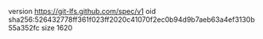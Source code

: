 version https://git-lfs.github.com/spec/v1
oid sha256:526432778ff361f023ff2020c41070f2ec0b94d9b7aeb63a4ef3130b55a352fc
size 1620
